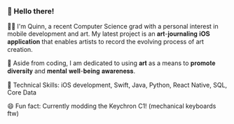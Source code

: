 ### 👋 Hello there!

<!--
**quinntrang/quinntrang** is a ✨ _special_ ✨ repository because its `README.md` (this file) appears on your GitHub profile.

Here are some ideas to get you started:

- 🔭 I’m currently working on ...
- 🌱 I’m currently learning ...
- 👯 I’m looking to collaborate on ...
- 🤔 I’m looking for help with ...
- 💬 Ask me about ...
- 📫 How to reach me: ...
- 😄 Pronouns: ...
- ⚡ Fun fact: ...
-->


👩‍💻 I'm Quinn, a recent Computer Science grad with a personal interest in mobile development and art. My latest project is an 𝐚𝐫𝐭-𝐣𝐨𝐮𝐫𝐧𝐚𝐥𝐢𝐧𝐠 𝐢𝐎𝐒 𝐚𝐩𝐩𝐥𝐢𝐜𝐚𝐭𝐢𝐨𝐧 that enables artists to record the evolving process of art creation.

👯 Aside from coding, I am dedicated to using 𝐚𝐫𝐭 as a means to 𝐩𝐫𝐨𝐦𝐨𝐭𝐞 𝐝𝐢𝐯𝐞𝐫𝐬𝐢𝐭𝐲 and 𝐦𝐞𝐧𝐭𝐚𝐥 𝐰𝐞𝐥𝐥-𝐛𝐞𝐢𝐧𝐠 𝐚𝐰𝐚𝐫𝐞𝐧𝐞𝐬𝐬.

🌱 Technical Skills: iOS development, Swift, Java, Python, React Native, SQL, Core Data

😄 Fun fact: Currently modding the Keychron C1! (mechanical keyboards ftw) 


